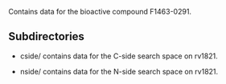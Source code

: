 Contains data for the bioactive compound F1463-0291.

## Subdirectories

- cside/ contains data for the C-side search space on rv1821.

- nside/ contains data for the N-side search space on rv1821.

